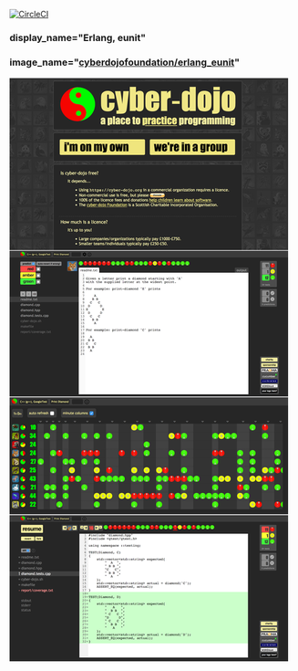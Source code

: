 [![CircleCI](https://circleci.com/gh/cyber-dojo-start-points/erlang-eunit.svg?style=svg)](https://circleci.com/gh/cyber-dojo-start-points/erlang-eunit)

### display_name="Erlang, eunit"
### image_name="[cyberdojofoundation/erlang_eunit](https://hub.docker.com/repository/docker/cyberdojofoundation/erlang_eunit)"

![cyber-dojo.org home page](https://github.com/cyber-dojo/cyber-dojo/blob/master/shared/home_page_snapshot.png)
